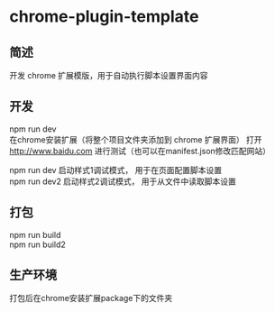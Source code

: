 # chrome-plugin-template
## 简述
开发 chrome 扩展模版，用于自动执行脚本设置界面内容

## 开发
npm run dev  
在chrome安装扩展（将整个项目文件夹添加到 chrome 扩展界面）
打开  http://www.baidu.com  进行测试（也可以在manifest.json修改匹配网站）  

npm run dev 启动样式1调试模式， 用于在页面配置脚本设置  
npm run dev2 启动样式2调试模式， 用于从文件中读取脚本设置  

## 打包
npm run build  
npm run build2  

## 生产环境
打包后在chrome安装扩展package下的文件夹




